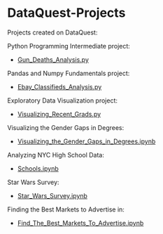 # DataQuest-Projects
Projects created on DataQuest:

Python Programming Intermediate project:
- [Gun_Deaths_Analysis.py](https://github.com/hftjmac/DataQuest-Projects/blob/master/Gun_Deaths_Analysis.py)

Pandas and Numpy Fundamentals project:
- [Ebay_Classifieds_Analysis.py](https://github.com/hftjmac/DataQuest-Projects/blob/master/Ebay_Classified_Analysis.py)

Exploratory Data Visualization project:
- [Visualizing_Recent_Grads.py](https://github.com/hftjmac/DataQuest-Projects/blob/master/Visualizing_Recent_Grads.py)

Visualizing the Gender Gaps in Degrees:
- [Visualizing_the_Gender_Gaps_in_Degrees.ipynb](https://github.com/hftjmac/DataQuest-Projects/blob/master/Visualizing_The_Gender_Gaps_in_Degrees.ipynb)

Analyzing NYC High School Data:
- [Schools.ipynb](https://github.com/hftjmac/DataQuest-Projects/blob/master/Schools.ipynb)

Star Wars Survey:
- [Star_Wars_Survey.ipynb](https://github.com/hftjmac/DataQuest-Projects/blob/master/Star_Wars_Survey.ipynb)

Finding the Best Markets to Advertise in:
- [Find_The_Best_Markets_To_Advertise.ipynb](https://github.com/hftjmac/DataQuest-Projects/blob/master/Find_The_Best_Markets_To_Advertise.ipynb)
